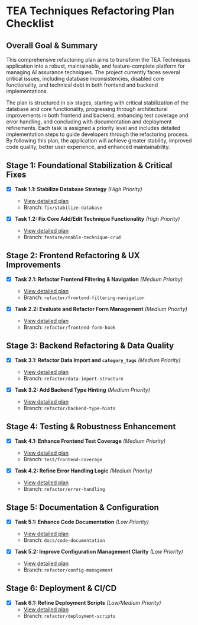 # TEA Techniques Refactoring Plan Checklist

## Overall Goal & Summary

This comprehensive refactoring plan aims to transform the TEA Techniques application into a robust, maintainable, and feature-complete platform for managing AI assurance techniques. The project currently faces several critical issues, including database inconsistencies, disabled core functionality, and technical debt in both frontend and backend implementations.

The plan is structured in six stages, starting with critical stabilization of the database and core functionality, progressing through architectural improvements in both frontend and backend, enhancing test coverage and error handling, and concluding with documentation and deployment refinements. Each task is assigned a priority level and includes detailed implementation steps to guide developers through the refactoring process. By following this plan, the application will achieve greater stability, improved code quality, better user experience, and enhanced maintainability.

## Stage 1: Foundational Stabilization & Critical Fixes

- [x] **Task 1.1: Stabilize Database Strategy** *(High Priority)*
  - [View detailed plan](tasks/task_1_1_stabilize_database.md)
  - Branch: `fix/stabilize-database`

- [x] **Task 1.2: Fix Core Add/Edit Technique Functionality** *(High Priority)*
  - [View detailed plan](tasks/task_1_2_fix_core_functionality.md)
  - Branch: `feature/enable-technique-crud`

## Stage 2: Frontend Refactoring & UX Improvements

- [x] **Task 2.1: Refactor Frontend Filtering & Navigation** *(Medium Priority)*
  - [View detailed plan](tasks/task_2_1_refactor_frontend_filtering.md)
  - Branch: `refactor/frontend-filtering-navigation`

- [x] **Task 2.2: Evaluate and Refactor Form Management** *(Medium Priority)*
  - [View detailed plan](tasks/task_2_2_evaluate_form_management.md)
  - Branch: `refactor/frontend-form-hook`

## Stage 3: Backend Refactoring & Data Quality

- [x] **Task 3.1: Refactor Data Import and `category_tags`** *(Medium Priority)*
  - [View detailed plan](tasks/task_3_1_refactor_data_import.md)
  - Branch: `refactor/data-import-structure`

- [x] **Task 3.2: Add Backend Type Hinting** *(Medium Priority)*
  - [View detailed plan](tasks/task_3_2_add_backend_type_hints.md)
  - Branch: `refactor/backend-type-hints`

## Stage 4: Testing & Robustness Enhancement

- [x] **Task 4.1: Enhance Frontend Test Coverage** *(Medium Priority)*
  - [View detailed plan](tasks/task_4_1_enhance_frontend_test_coverage.md)
  - Branch: `test/frontend-coverage`

- [x] **Task 4.2: Refine Error Handling Logic** *(Medium Priority)*
  - [View detailed plan](tasks/task_4_2_refine_error_handling.md)
  - Branch: `refactor/error-handling`

## Stage 5: Documentation & Configuration

- [x] **Task 5.1: Enhance Code Documentation** *(Low Priority)*
  - [View detailed plan](tasks/task_5_1_enhance_code_documentation.md)
  - Branch: `docs/code-documentation`

- [x] **Task 5.2: Improve Configuration Management Clarity** *(Low Priority)*
  - [View detailed plan](tasks/task_5_2_improve_configuration_management.md)
  - Branch: `refactor/config-management`

## Stage 6: Deployment & CI/CD

- [x] **Task 6.1: Refine Deployment Scripts** *(Low/Medium Priority)*
  - [View detailed plan](tasks/task_6_1_refine_deployment_scripts.md)
  - Branch: `refactor/deployment-scripts`